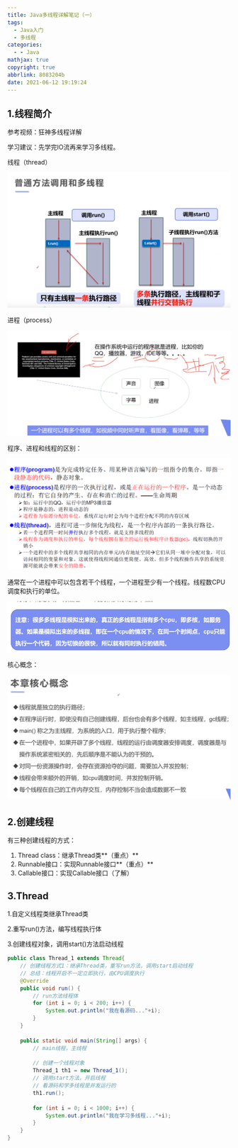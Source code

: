 ```yaml
---
title: Java多线程详解笔记（一）
tags:
  - Java入门
  - 多线程
categories:
  - - Java
mathjax: true
copyright: true
abbrlink: 8083204b
date: 2021-06-12 19:19:24
---
```


## 1.线程简介

参考视频：狂神多线程详解

学习建议：先学完IO流再来学习多线程。

<!--more-->

线程（thread）

![image-20210612193035124](Java多线程详解笔记（一）/image-20210612193035124.png)

进程（process）

![image-20210612212103470](Java多线程详解笔记（一）/image-20210612212103470.png)

程序、进程和线程的区别：

![image-20210612212228192](Java多线程详解笔记（一）/image-20210612212228192.png)

通常在一个进程中可以包含若干个线程，一个进程至少有一个线程。线程数CPU调度和执行的单位。

![image-20210612212444861](Java多线程详解笔记（一）/image-20210612212444861.png)

核心概念：

![image-20210612212658925](Java多线程详解笔记（一）/image-20210612212658925.png)

## 2.创建线程

有三种创建线程的方式：

1. Thread class：继承Thread类**（重点）**
2. Runnable接口：实现Runnable接口**（重点）**
3. Callable接口：实现Callable接口（了解）

## 3.Thread

1.自定义线程类继承Thread类

2.重写run()方法，编写线程执行体

3.创建线程对象，调用start()方法启动线程

```Java
public class Thread_1 extends Thread{
    // 创建线程方式1：继承Thread类，重写run方法，调用start启动线程
    // 总结：线程开启不一定立即执行，由CPU调度执行
    @Override
    public void run() {
        // run方法线程体
        for (int i = 0; i < 200; i++) {
            System.out.println("我在看源码..."+i);
        }
    }

    public static void main(String[] args) {
        // main线程，主线程

        // 创建一个线程对象
        Thread_1 th1 = new Thread_1();
        // 调用start方法，开启线程
        // 看源码和学多线程是并发运行的
        th1.run();

        for (int i = 0; i < 1000; i++) {
            System.out.println("我在学习多线程..."+i);
        }
    }
}
```

